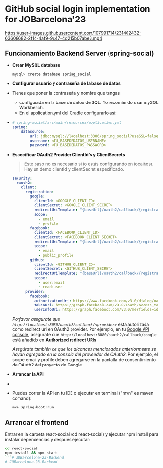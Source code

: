 # GitHub social login implementation for JOBarcelona'23



https://user-images.githubusercontent.com/107991714/231402432-63608682-2f14-4af9-9c47-4d215b07abe3.mp4




## Funcionamiento Backend Server (spring-social)

+ **Crear MySQL database**

	```bash
	mysql> create database spring_social
	```

+ **Configurar usuario y contraseña de la base de datos**
+ 
	Tienes que poner la contraseña y nombre que tengas 
  + configurada en la base de datos de SQL. Yo recomiendo usar mySQL Workbench. 
  + En el application.yml del Gradle configurarlo así:
+ 
	```yml
	# spring-social/src/main/resources/application.yml
	spring:
	    datasource:
	        url: jdbc:mysql://localhost:3306/spring_social?useSSL=false
	        username: <TU_BASEDEDATOS_USERNAME>
	        password: <TU_BASEDEDATOS_PASSWORD>
	```

+ **Especificar OAuth2 Provider ClientId's y ClientSecrets**
	
	> Este paso no es necesario si lo estás configurando en localhost. Hay un demo clientId y clientSecret especificado.

	```yml
    security:
      oauth2:
        client:
          registration:
            google:
              clientId: <GOOGLE_CLIENT_ID>
              clientSecret: <GOOGLE_CLIENT_SECRET>
              redirectUriTemplate: "{baseUrl}/oauth2/callback/{registrationId}"
              scope:
                - email
                - profile
            facebook:
              clientId: <FACEBOOK_CLIENT_ID>
              clientSecret: <FACEBOOK_CLIENT_SECRET>
              redirectUriTemplate: "{baseUrl}/oauth2/callback/{registrationId}"
              scope:
                - email
                - public_profile
            github:
              clientId: <GITHUB_CLIENT_ID>
              clientSecret: <GITHUB_CLIENT_SECRET>
              redirectUriTemplate: "{baseUrl}/oauth2/callback/{registrationId}"
              scope:
                - user:email
                - read:user
          provider:
            facebook:
              authorizationUri: https://www.facebook.com/v3.0/dialog/oauth
              tokenUri: https://graph.facebook.com/v3.0/oauth/access_token
              userInfoUri: https://graph.facebook.com/v3.0/me?fields=id,first_name,middle_name,last_name,name,email,verified,is_verified,picture.width(250).height(250)
	```

	*Porfavor asegurate que `http://localhost:8080/oauth2/callback/<provider>`* esta autorizada como redirect uri en OAuth2 provider. Por ejemplo, en tu [Google API console](https://console.developers.google.com/projectselector/apis/credentials?pli=1), asegurate que `http://localhost:8080/oauth2/callback/google` está añadido en **Authorized redirect URIs**

	*Asegúrate también de que los alcances mencionados anteriormente se hayan agregado en la consola del proveedor de OAuth2.*	Por ejemplo, el scope email y profile deben agregarse en la pantalla de consentimiento de OAuth2 del proyecto de Google.

+ **Arrancar la API**
+ 
+ Puedes correr la API en tu IDE o ejecutar en terminal ("mvn" es maven comand):

	```bash
	mvn spring-boot:run
	```

## Arrancar el frontend

Entrar en la carpeta react-social (cd react-social) y ejecutar npm install para instalar dependencias y después ejecutar:

```bash
cd react-social
npm install && npm start
```# JOBarcelona-23-Backend
# JOBarcelona-23-Backend
